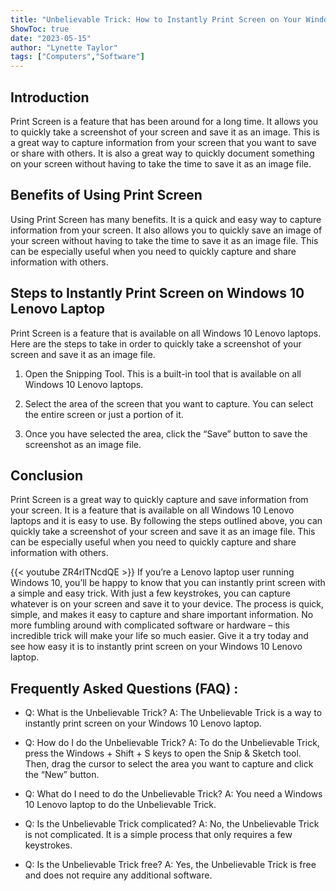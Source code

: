 ```yaml
---
title: "Unbelievable Trick: How to Instantly Print Screen on Your Windows 10 Lenovo Laptop!"
ShowToc: true 
date: "2023-05-15"
author: "Lynette Taylor" 
tags: ["Computers","Software"]
---
```

## Introduction

Print Screen is a feature that has been around for a long time. It allows you to quickly take a screenshot of your screen and save it as an image. This is a great way to capture information from your screen that you want to save or share with others. It is also a great way to quickly document something on your screen without having to take the time to save it as an image file.

## Benefits of Using Print Screen

Using Print Screen has many benefits. It is a quick and easy way to capture information from your screen. It also allows you to quickly save an image of your screen without having to take the time to save it as an image file. This can be especially useful when you need to quickly capture and share information with others.

## Steps to Instantly Print Screen on Windows 10 Lenovo Laptop

Print Screen is a feature that is available on all Windows 10 Lenovo laptops. Here are the steps to take in order to quickly take a screenshot of your screen and save it as an image file.

1. Open the Snipping Tool. This is a built-in tool that is available on all Windows 10 Lenovo laptops.

2. Select the area of the screen that you want to capture. You can select the entire screen or just a portion of it.

3. Once you have selected the area, click the “Save” button to save the screenshot as an image file.

## Conclusion

Print Screen is a great way to quickly capture and save information from your screen. It is a feature that is available on all Windows 10 Lenovo laptops and it is easy to use. By following the steps outlined above, you can quickly take a screenshot of your screen and save it as an image file. This can be especially useful when you need to quickly capture and share information with others.

{{< youtube ZR4rlTNcdQE >}} 
If you’re a Lenovo laptop user running Windows 10, you’ll be happy to know that you can instantly print screen with a simple and easy trick. With just a few keystrokes, you can capture whatever is on your screen and save it to your device. The process is quick, simple, and makes it easy to capture and share important information. No more fumbling around with complicated software or hardware – this incredible trick will make your life so much easier. Give it a try today and see how easy it is to instantly print screen on your Windows 10 Lenovo laptop.

## Frequently Asked Questions (FAQ) :
- Q: What is the Unbelievable Trick?
A: The Unbelievable Trick is a way to instantly print screen on your Windows 10 Lenovo laptop.

- Q: How do I do the Unbelievable Trick?
A: To do the Unbelievable Trick, press the Windows + Shift + S keys to open the Snip & Sketch tool. Then, drag the cursor to select the area you want to capture and click the “New” button.

- Q: What do I need to do the Unbelievable Trick?
A: You need a Windows 10 Lenovo laptop to do the Unbelievable Trick.

- Q: Is the Unbelievable Trick complicated?
A: No, the Unbelievable Trick is not complicated. It is a simple process that only requires a few keystrokes.

- Q: Is the Unbelievable Trick free?
A: Yes, the Unbelievable Trick is free and does not require any additional software.


